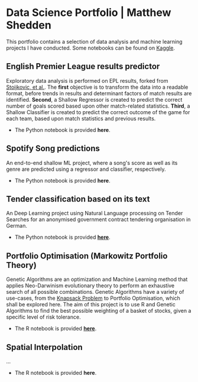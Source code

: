 # Data Science Portfolio | Matthew Shedden
This portfolio contains a selection of data analysis and machine learning projects I have conducted. Some notebooks can be found on [Kaggle](https://www.kaggle.com/mattshedden).
## English Premier League results predictor
Exploratory data analysis is performed on EPL results, forked from [Stoijkovic, et al.](https://github.com/datasets/football-datasets). The **first** objective is to transform the data into a readable format, before trends in results and determinant factors of match results are identified. **Second**, a Shallow Regressor is created to predict the correct number of goals scored based upon other match-related statistics. **Third**, a Shallow Classifier is created to predict the correct outcome of the game for each team, based upon match statistics and previous results.
- The Python notebook is provided **here**.
## Spotify Song predictions
An end-to-end shallow ML project, where a song's score as well as its genre are predicted using a regressor and classifier, respectively.
- The Python notebook is provided **here**.
## Tender classification based on its text
An Deep Learning project using Natural Language processing on Tender Searches for an anonymised government contract tendering organisation in German.
- The Python notebook is provided [**here**](https://github.com/mshedededen/Portfolio/blob/main/Notebooks/Tender%20classification%20notebook%2C%20NLP.ipynb).
## Portfolio Optimisation (Markowitz Portfolio Theory)
Genetic Algorithms are an optimization and Machine Learning method that applies Neo-Darwinism evolutionary theory to perform an exhaustive search of all possible combinations. Genetic Algorithms have a variety of use-cases, from the [Knapsack Problem](https://en.wikipedia.org/wiki/Knapsack_problem) to Portfolio Optimisation, which shall be explored here. The aim of this project is to use R and Genetic Algorithms to find the best possible weighting of a basket of stocks, given a specific level of risk tolerance.
- The R notebook is provided [**here**](https://github.com/mshedededen/Portfolio/blob/main/Notebooks/Portfolio%20Optimization%20(Markowitz)%20using%20Genetic%20Algorithms%20in%20R.ipynb).
## Spatial Interpolation
...
- The R notebook is provided **here**.
